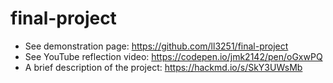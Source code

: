 # final-project

- See demonstration page: https://github.com/ll3251/final-project
- See YouTube reflection video: https://codepen.io/jmk2142/pen/oGxwPQ
- A brief description of the project: https://hackmd.io/s/SkY3UWsMb

